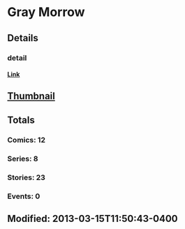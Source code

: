 # Gray  Morrow 
## Details
### detail
#### [Link](http://marvel.com/comics/creators/1291/gray_morrow?utm_campaign=apiRef&utm_source=225578a89fc76f3d20fbffda5d17a88d)
## [Thumbnail](http://i.annihil.us/u/prod/marvel/i/mg/b/40/image_not_available.jpg)
## Totals
### Comics: 12
### Series: 8
### Stories: 23
### Events: 0
## Modified: 2013-03-15T11:50:43-0400